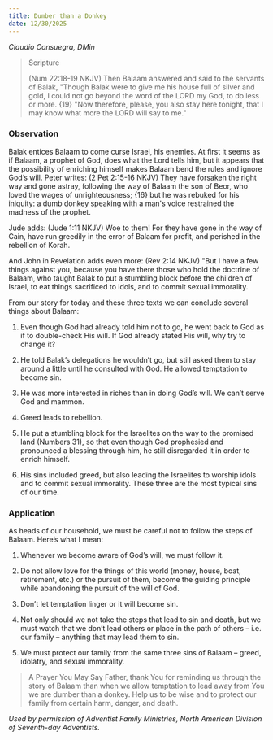 ```yaml
---
title: Dumber than a Donkey
date: 12/30/2025
---
```


_Claudio Consuegra, DMin_

> <p>Scripture</p>
> (Num 22:18-19 NKJV) Then Balaam answered and said to the servants of Balak, "Though Balak were to give me his house full of silver and gold, I could not go beyond the word of the LORD my God, to do less or more. {19} "Now therefore, please, you also stay here tonight, that I may know what more the LORD will say to me."

### Observation

Balak entices Balaam to come curse Israel, his enemies. At first it seems as if Balaam, a prophet of God, does what the Lord tells him, but it appears that the possibility of enriching himself makes Balaam bend the rules and ignore God’s will. Peter writes: (2 Pet 2:15-16 NKJV) They have forsaken the right way and gone astray, following the way of Balaam the son of Beor, who loved the wages of unrighteousness; {16} but he was rebuked for his iniquity: a dumb donkey speaking with a man's voice restrained the madness of the prophet.

Jude adds: (Jude 1:11 NKJV) Woe to them! For they have gone in the way of Cain, have run greedily in the error of Balaam for profit, and perished in the rebellion of Korah.

And John in Revelation adds even more: (Rev 2:14 NKJV) "But I have a few things against you, because you have there those who hold the doctrine of Balaam, who taught Balak to put a stumbling block before the children of Israel, to eat things sacrificed to idols, and to commit sexual immorality.

From our story for today and these three texts we can conclude several things about Balaam:

1. Even though God had already told him not to go, he went back to God as if to double-check His will. If God already stated His will, why try to change it?

2. He told Balak’s delegations he wouldn’t go, but still asked them to stay around a little until he consulted with God. He allowed temptation to become sin.

3. He was more interested in riches than in doing God’s will. We can’t serve God and mammon.

4. Greed leads to rebellion.

5. He put a stumbling block for the Israelites on the way to the promised land (Numbers 31), so that even though God prophesied and pronounced a blessing through him, he still disregarded it in order to enrich himself.

6. His sins included greed, but also leading the Israelites to worship idols and to commit sexual immorality. These three are the most typical sins of our time.

### Application

As heads of our household, we must be careful not to follow the steps of Balaam. Here’s what I mean:

1. Whenever we become aware of God’s will, we must follow it.

2. Do not allow love for the things of this world (money, house, boat, retirement, etc.) or the pursuit of them, become the guiding principle while abandoning the pursuit of the will of God.

3. Don’t let temptation linger or it will become sin.

4. Not only should we not take the steps that lead to sin and death, but we must watch that we don’t lead others or place in the path of others – i.e. our family – anything that may lead them to sin.

5. We must protect our family from the same three sins of Balaam – greed, idolatry, and sexual immorality.

> <callout>A Prayer You May Say</callout>
> Father, thank You for reminding us through the story of Balaam than when we allow temptation to lead away from You we are dumber than a donkey. Help us to be wise and to protect our family from certain harm, danger, and death.

_Used by permission of Adventist Family Ministries, North American Division of Seventh-day Adventists._
